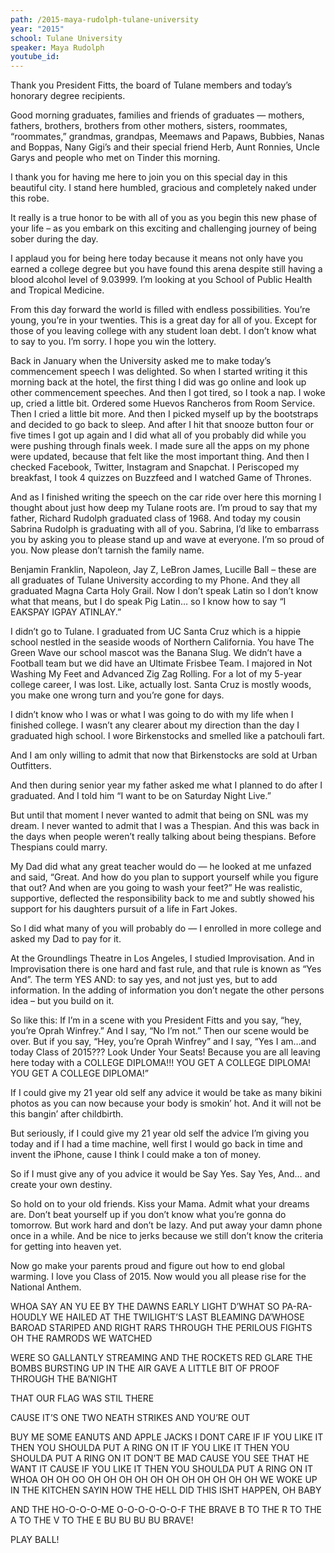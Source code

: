 ```yaml
---
path: /2015-maya-rudolph-tulane-university
year: "2015"
school: Tulane University
speaker: Maya Rudolph
youtube_id: 
---
```


Thank you President Fitts, the board of Tulane members and today’s honorary degree recipients.

Good morning graduates, families and friends of graduates — mothers, fathers, brothers, brothers from other mothers, sisters, roommates, “roommates,” grandmas, grandpas, Meemaws and Papaws, Bubbies, Nanas and Boppas, Nany Gigi’s and their special friend Herb, Aunt Ronnies, Uncle Garys and people who met on Tinder this morning.

I thank you for having me here to join you on this special day in this beautiful city. I stand here humbled, gracious and completely naked under this robe.

It really is a true honor to be with all of you as you begin this new phase of your life – as you embark on this exciting and challenging journey of being sober during the day.

I applaud you for being here today because it means not only have you earned a college degree but you have found this arena despite still having a blood alcohol level of 9.03999. I’m looking at you School of Public Health and Tropical Medicine.

From this day forward the world is filled with endless possibilities. You’re young, you’re in your twenties. This is a great day for all of you. Except for those of you leaving college with any student loan debt. I don’t know what to say to you. I’m sorry. I hope you win the lottery.

Back in January when the University asked me to make today’s commencement speech I was delighted. So when I started writing it this morning back at the hotel, the first thing I did was go online and look up other commencement speeches. And then I got tired, so I took a nap. I woke up, cried a little bit. Ordered some Huevos Rancheros from Room Service. Then I cried a little bit more. And then I picked myself up by the bootstraps and decided to go back to sleep. And after I hit that snooze button four or five times I got up again and I did what all of you probably did while you were pushing through finals week. I made sure all the apps on my phone were updated, because that felt like the most important thing. And then I checked Facebook, Twitter, Instagram and Snapchat. I Periscoped my breakfast, I took 4 quizzes on Buzzfeed and I watched Game of Thrones.

And as I finished writing the speech on the car ride over here this morning I thought about just how deep my Tulane roots are. I’m proud to say that my father, Richard Rudolph graduated class of 1968. And today my cousin Sabrina Rudolph is graduating with all of you. Sabrina, I’d like to embarrass you by asking you to please stand up and wave at everyone. I’m so proud of you. Now please don’t tarnish the family name.

Benjamin Franklin, Napoleon, Jay Z, LeBron James, Lucille Ball – these are all graduates of Tulane University according to my Phone. And they all graduated Magna Carta Holy Grail. Now I don’t speak Latin so I don’t know what that means, but I do speak Pig Latin… so I know how to say “I EAKSPAY IGPAY ATINLAY.”

I didn’t go to Tulane. I graduated from UC Santa Cruz which is a hippie school nestled in the seaside woods of Northern California. You have The Green Wave our school mascot was the Banana Slug. We didn’t have a Football team but we did have an Ultimate Frisbee Team. I majored in Not Washing My Feet and Advanced Zig Zag Rolling. For a lot of my 5-year college career, I was lost. Like, actually lost. Santa Cruz is mostly woods, you make one wrong turn and you’re gone for days.

I didn’t know who I was or what I was going to do with my life when I finished college. I wasn’t any clearer about my direction than the day I graduated high school. I wore Birkenstocks and smelled like a patchouli fart.

And I am only willing to admit that now that Birkenstocks are sold at Urban Outfitters.

And then during senior year my father asked me what I planned to do after I graduated. And I told him “I want to be on Saturday Night Live.”

But until that moment I never wanted to admit that being on SNL was my dream. I never wanted to admit that I was a Thespian. And this was back in the days when people weren’t really talking about being thespians. Before Thespians could marry.

My Dad did what any great teacher would do — he looked at me unfazed and said, “Great. And how do you plan to support yourself while you figure that out? And when are you going to wash your feet?” He was realistic, supportive, deflected the responsibility back to me and subtly showed his support for his daughters pursuit of a life in Fart Jokes.

So I did what many of you will probably do — I enrolled in more college and asked my Dad to pay for it.

At the Groundlings Theatre in Los Angeles, I studied Improvisation. And in Improvisation there is one hard and fast rule, and that rule is known as “Yes And”. The term YES AND: to say yes, and not just yes, but to add information. In the adding of information you don’t negate the other persons idea – but you build on it.

So like this: If I’m in a scene with you President Fitts and you say, “hey, you’re Oprah Winfrey.” And I say, “No I’m not.” Then our scene would be over. But if you say, “Hey, you’re Oprah Winfrey” and I say, “Yes I am…and today Class of 2015??? Look Under Your Seats! Because you are all leaving here today with a COLLEGE DIPLOMA!!! YOU GET A COLLEGE DIPLOMA! YOU GET A COLLEGE DIPLOMA!”


If I could give my 21 year old self any advice it would be take as many bikini photos as you can now because your body is smokin’ hot. And it will not be this bangin’ after childbirth.

But seriously, if I could give my 21 year old self the advice I’m giving you today and if I had a time machine, well first I would go back in time and invent the iPhone, cause I think I could make a ton of money.

So if I must give any of you advice it would be Say Yes. Say Yes, And… and create your own destiny.

So hold on to your old friends. Kiss your Mama. Admit what your dreams are. Don’t beat yourself up if you don’t know what you’re gonna do tomorrow. But work hard and don’t be lazy. And put away your damn phone once in a while. And be nice to jerks because we still don’t know the criteria for getting into heaven yet.

Now go make your parents proud and figure out how to end global warming. I love you Class of 2015. Now would you all please rise for the National Anthem.

WHOA SAY AN YU EE
BY THE DAWNS EARLY LIGHT
D’WHAT SO PA-RA-HOUDLY WE HAILED
AT THE TWILIGHT’S LAST BLEAMING
DA’WHOSE BAROAD STARIPED AND RIGHT RARS THROUGH THE PERILOUS FIGHTS
OH THE RAMRODS WE WATCHED

WERE SO GALLANTLY STREAMING AND THE ROCKETS RED GLARE
THE BOMBS BURSTING UP IN THE AIR GAVE A LITTLE BIT OF PROOF THROUGH THE BA’NIGHT

THAT OUR FLAG WAS STIL THERE

CAUSE IT’S ONE TWO NEATH STRIKES AND YOU’RE OUT

BUY ME SOME EANUTS AND APPLE JACKS
I DONT CARE IF
IF YOU LIKE IT THEN YOU SHOULDA PUT A RING ON IT
IF YOU LIKE IT THEN YOU SHOULDA PUT A RING ON IT
DON’T BE MAD CAUSE YOU SEE THAT HE WANT IT
CAUSE IF YOU LIKE IT THEN YOU SHOULDA PUT A RING ON IT
WHOA OH OH OO OH OH OH OH OH OH OH OH OH OH OH
WE WOKE UP IN THE KITCHEN SAYIN HOW THE HELL DID THIS ISHT HAPPEN, OH BABY

AND THE HO-O-O-O-ME
O-O-O-O-O-O-F
THE BRAVE
B TO THE R TO THE A TO THE V TO THE E BU BU BU BU BRAVE!

PLAY BALL!